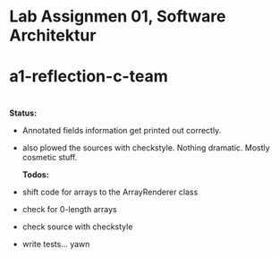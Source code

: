 # Lab Assignmen 01, Software Architektur
# a1-reflection-c-team
# 
  **Status:**
- Annotated fields information get printed out correctly.
- also plowed the sources with checkstyle. Nothing dramatic. Mostly cosmetic stuff.

  **Todos:**
- shift code for arrays to the ArrayRenderer class
- check for 0-length arrays
- check source with checkstyle
- write tests... yawn

